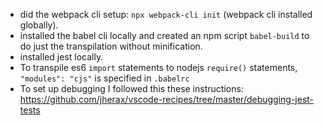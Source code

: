 - did the webpack cli setup: `npx webpack-cli init` (webpack cli installed globally).
- installed the babel cli locally and created an npm script `babel-build` to do just the transpilation without minification.
- installed jest locally.
- To transpile es6 `import` statements to nodejs `require()` statements, `"modules": "cjs"` is specified in `.babelrc`
- To set up debugging I followed this these instructions: https://github.com/jherax/vscode-recipes/tree/master/debugging-jest-tests
